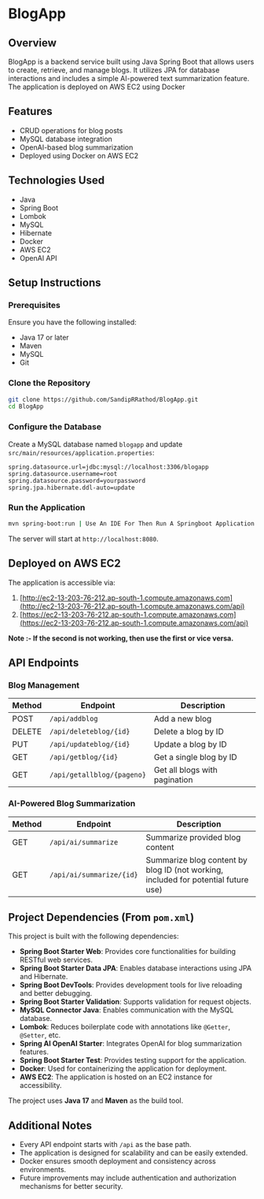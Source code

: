 # BlogApp

## Overview

BlogApp is a backend service built using Java Spring Boot that allows users to create, retrieve, and manage blogs. It utilizes JPA for database
interactions and includes a simple AI-powered text summarization feature. The application is deployed on AWS EC2 using Docker

## Features

- CRUD operations for blog posts
- MySQL database integration
- OpenAI-based blog summarization
- Deployed using Docker on AWS EC2

## Technologies Used

- Java
- Spring Boot 
- Lombok
- MySQL
- Hibernate
- Docker
- AWS EC2
- OpenAI API

## Setup Instructions

### Prerequisites

Ensure you have the following installed:

- Java 17 or later
- Maven
- MySQL
- Git

### Clone the Repository

```sh
git clone https://github.com/SandipRRathod/BlogApp.git
cd BlogApp
```

### Configure the Database

Create a MySQL database named `blogapp` and update `src/main/resources/application.properties`:

```properties
spring.datasource.url=jdbc:mysql://localhost:3306/blogapp
spring.datasource.username=root
spring.datasource.password=yourpassword
spring.jpa.hibernate.ddl-auto=update
```

### Run the Application

```sh
mvn spring-boot:run | Use An IDE For Then Run A Springboot Application
```

The server will start at `http://localhost:8080`.

## Deployed on AWS EC2

The application is accessible via:

1. [http://ec2-13-203-76-212.ap-south-1.compute.amazonaws.com](http://ec2-13-203-76-212.ap-south-1.compute.amazonaws.com/api)
2. [https://ec2-13-203-76-212.ap-south-1.compute.amazonaws.com](https://ec2-13-203-76-212.ap-south-1.compute.amazonaws.com/api)

**Note :- If the second is not working, then use the first or vice versa.**

## API Endpoints

### Blog Management

| Method | Endpoint                   | Description                   |
| ------ | -------------------------- | ----------------------------- |
| POST   | `/api/addblog`             | Add a new blog                |
| DELETE | `/api/deleteblog/{id}`     | Delete a blog by ID           |
| PUT    | `/api/updateblog/{id}`     | Update a blog by ID           |
| GET    | `/api/getblog/{id}`        | Get a single blog by ID       |
| GET    | `/api/getallblog/{pageno}` | Get all blogs with pagination |

### AI-Powered Blog Summarization

| Method | Endpoint                 | Description                                                                        |
| ------ | ------------------------ | ---------------------------------------------------------------------------------- |
| GET    | `/api/ai/summarize`      | Summarize provided blog content                                                    |
| GET    | `/api/ai/summarize/{id}` | Summarize blog content by blog ID (not working, included for potential future use) |

## Project Dependencies (From `pom.xml`)

This project is built with the following dependencies:

- **Spring Boot Starter Web**: Provides core functionalities for building RESTful web services.
- **Spring Boot Starter Data JPA**: Enables database interactions using JPA and Hibernate.
- **Spring Boot DevTools**: Provides development tools for live reloading and better debugging.
- **Spring Boot Starter Validation**: Supports validation for request objects.
- **MySQL Connector Java**: Enables communication with the MySQL database.
- **Lombok**: Reduces boilerplate code with annotations like `@Getter`, `@Setter`, etc.
- **Spring AI OpenAI Starter**: Integrates OpenAI for blog summarization features.
- **Spring Boot Starter Test**: Provides testing support for the application.
- **Docker**: Used for containerizing the application for deployment.
- **AWS EC2**: The application is hosted on an EC2 instance for accessibility.

The project uses **Java 17** and **Maven** as the build tool.

## Additional Notes

- Every API endpoint starts with `/api` as the base path.
- The application is designed for scalability and can be easily extended.
- Docker ensures smooth deployment and consistency across environments.
- Future improvements may include authentication and authorization mechanisms for better security.

